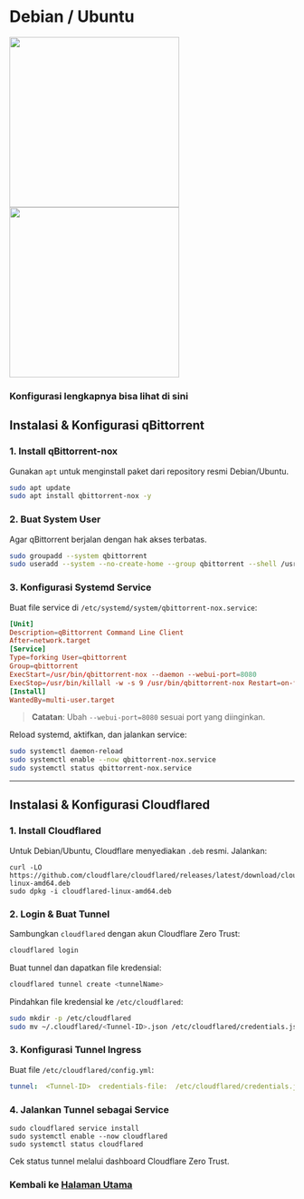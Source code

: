 # Debian / Ubuntu

<img src="https://github.com/leleteri/qbittorrent-nox/documentation/debian-logo.png" width="300">
<img src="https://github.com/leleteri/qbittorrent-nox/documentation/ubuntu-logo.png" width="300">

### Konfigurasi lengkapnya bisa lihat di sini

## Instalasi & Konfigurasi qBittorrent

### 1. Install qBittorrent-nox

Gunakan `apt` untuk menginstall paket dari repository resmi Debian/Ubuntu.
```bash
sudo apt update
sudo apt install qbittorrent-nox -y 
```
### 2. Buat System User

Agar qBittorrent berjalan dengan hak akses terbatas.
```bash
sudo groupadd --system qbittorrent
sudo useradd --system --no-create-home --group qbittorrent --shell /usr/sbin/nologin qbittorrent
```

### 3. Konfigurasi Systemd Service

Buat file service di `/etc/systemd/system/qbittorrent-nox.service`:
```toml
[Unit] 
Description=qBittorrent Command Line Client
After=network.target
[Service] 
Type=forking User=qbittorrent
Group=qbittorrent
ExecStart=/usr/bin/qbittorrent-nox --daemon --webui-port=8080 
ExecStop=/usr/bin/killall -w -s 9 /usr/bin/qbittorrent-nox Restart=on-failure
[Install] 
WantedBy=multi-user.target
```
> **Catatan**: Ubah `--webui-port=8080` sesuai port yang diinginkan.

Reload systemd, aktifkan, dan jalankan service:
```bash
sudo systemctl daemon-reload
sudo systemctl enable --now qbittorrent-nox.service
sudo systemctl status qbittorrent-nox.service 
```
----------

## Instalasi & Konfigurasi Cloudflared

### 1. Install Cloudflared

Untuk Debian/Ubuntu, Cloudflare menyediakan `.deb` resmi. Jalankan:
```
curl -LO https://github.com/cloudflare/cloudflared/releases/latest/download/cloudflared-linux-amd64.deb
sudo dpkg -i cloudflared-linux-amd64.deb
```
### 2. Login & Buat Tunnel

Sambungkan `cloudflared` dengan akun Cloudflare Zero Trust:
```bash
cloudflared login
```

Buat tunnel dan dapatkan file kredensial:
```bash
cloudflared tunnel create <tunnelName>
```
Pindahkan file kredensial ke `/etc/cloudflared`:

```bash
sudo mkdir -p /etc/cloudflared
sudo mv ~/.cloudflared/<Tunnel-ID>.json /etc/cloudflared/credentials.json
``` 

### 3. Konfigurasi Tunnel Ingress

Buat file `/etc/cloudflared/config.yml`:

```yaml
tunnel:  <Tunnel-ID>  credentials-file:  /etc/cloudflared/credentials.json  ingress:  -  hostname:  <domain-anda>  service:  http://localhost:8080  # Sama dengan port qbittorrent  -  service:  http_status:404
```

### 4. Jalankan Tunnel sebagai Service

```
sudo cloudflared service install
sudo systemctl enable --now cloudflared
sudo systemctl status cloudflared
```

Cek status tunnel melalui dashboard Cloudflare Zero Trust.

### Kembali ke [Halaman Utama](https://github.com/leleteri/qbittorrent-nox)
